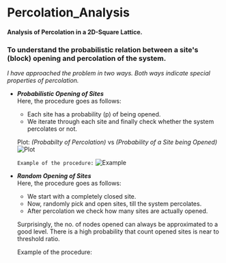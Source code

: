 
# Percolation_Analysis
#### Analysis of Percolation in a 2D-Square Lattice.
### To understand the probabilistic relation between a site's (block) opening and percolation of the system.

*I have approached the problem in two ways. Both ways indicate special properties of percolation.*

- ***Probabilistic Opening of Sites***   
Here, the procedure goes as follows:
    - Each site has a probability (p) of being opened.
    - We iterate through each site and finally check whether the system percolates or not.  

    Plot: *(Probabilty of Percolation)* vs *(Probability of a Site being Opened)*   
    ![Plot](https://github.com/jaymalk/Percolation_Analysis/blob/master/Plot.png)

    ```Example of the procedure:```
    ![Example](https://github.com/jaymalk/Percolation_Analysis/blob/master/Random_GIF.gif)


- ***Random Opening of Sites***   
Here, the procedure goes as follows:
    - We start with a completely closed site.
    - Now, randomly pick and open sites, till the system percolates.
    - After percolation we check how many sites are actually opened.

    Surprisingly, the no. of nodes opened can always be approximated to a good level.
    There is a high probability that count opened sites is near to threshold ratio.
    
    Example of the procedure:
